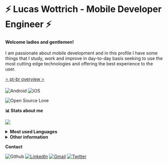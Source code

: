 # ⚡️ Lucas Wottrich - Mobile Developer Engineer ⚡️
#### Welcome ladies and gentlemen! 

I am passionate about mobile development and in this profile I have some things that I study, work and improve in day-to-day basis seeking to use the most cutting edge technologies and  offering the best experience to the user.

[:star: pt-br overview :star:](https://github.com/Wottrich/Wottrich/blob/master/README-br.md)

![Android](https://img.shields.io/badge/Android-green.svg?logo=Android&logoColor=white)
![iOS](https://img.shields.io/badge/iOS-blue.svg?logo=Apple&logoColor=white)

![Open Source Love](https://badges.frapsoft.com/os/v2/open-source.svg?v=103)

**📊 Stats about me**

![](https://github-readme-stats.vercel.app/api?username=wottrich&show_icons=true&hide=contribs&theme=dark)

<details><summary><b>Most used Languages</b></summary>
  
  ![](https://github-readme-stats.vercel.app/api/top-langs/?username=wottrich&layout=compact&hide=ruby&theme=dark)
  
</details>



<details><summary><b>Other information</b></summary>
  
  
  - [Gists](https://gist.github.com/Wottrich)
  - [Repositories](https://github.com/Wottrich?tab=repositories)
  
  
</details>

**Contact**

![Github](https://img.shields.io/badge/-Github-black?style=flat&logo=Github&logoColor=white)
[![LinkedIn](https://img.shields.io/badge/-LinkedIn-blue?style=flat&logo=Linkedin&logoColor=white)](https://www.linkedin.com/in/lucas-c-wottrich/)
[![Gmail](https://img.shields.io/badge/-Gmail-red?style=flat&logo=Gmail&logoColor=white)](mailto:wottrich78@gmail.com)
[![Twitter](https://img.shields.io/badge/-Twitter-blue?style=flat&logo=Twitter&logoColor=white)](https://twitter.com/wottrichlucas)
